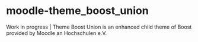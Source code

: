 # moodle-theme_boost_union

Work in progress | Theme Boost Union is an enhanced child theme of Boost provided by Moodle an Hochschulen e.V.
